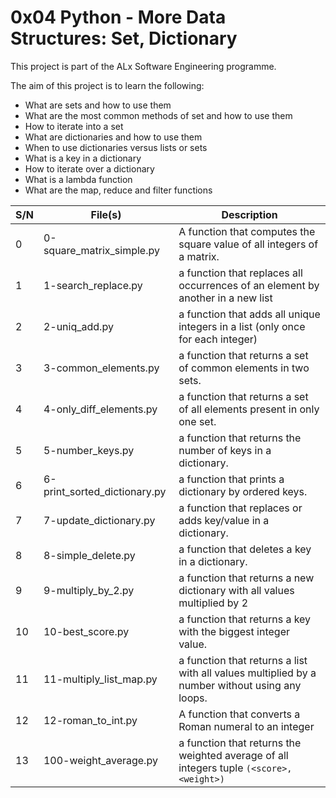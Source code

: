 # 0x04 Python - More Data Structures: Set, Dictionary

This project is part of the ALx Software Engineering programme.

The aim of this project is to learn the following:
- What are sets and how to use them
- What are the most common methods of set and how to use them
- How to iterate into a set
- What are dictionaries and how to use them
- When to use dictionaries versus lists or sets
- What is a key in a dictionary
- How to iterate over a dictionary
- What is a lambda function
- What are the map, reduce and filter functions

| S/N | File(s) | Description |
| --- | ------- | ----------- |
| 0 | 0-square_matrix_simple.py | A function that computes the square value of all integers of a matrix. |
| 1 | 1-search_replace.py | a function that replaces all occurrences of an element by another in a new list |
| 2 | 2-uniq_add.py | a function that adds all unique integers in a list (only once for each integer) |
| 3 | 3-common_elements.py | a function that returns a set of common elements in two sets. |
| 4 | 4-only_diff_elements.py | a function that returns a set of all elements present in only one set. |
| 5 | 5-number_keys.py |  a function that returns the number of keys in a dictionary. |
| 6 | 6-print_sorted_dictionary.py | a function that prints a dictionary by ordered keys. |
| 7 | 7-update_dictionary.py | a function that replaces or adds key/value in a dictionary. |
| 8 | 8-simple_delete.py | a function that deletes a key in a dictionary. |
| 9 | 9-multiply_by_2.py | a function that returns a new dictionary with all values multiplied by 2 |
| 10 | 10-best_score.py | a function that returns a key with the biggest integer value. |
| 11 | 11-multiply_list_map.py |  a function that returns a list with all values multiplied by a number without using any loops. |
| 12 | 12-roman_to_int.py | A function that converts a Roman numeral to an integer |
| 13 | 100-weight_average.py | a function that returns the weighted average of all integers tuple `(<score>, <weight>)`|
